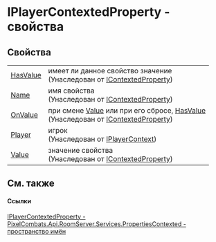 # IPlayerContextedProperty - свойства




## Свойства
<table>
<tr>
<td><a href="f0bec682-7c0b-0a45-4fdd-b8c3a158a494">HasValue</a></td>
<td>имеет ли данное свойство значение<br />(Унаследован от <a href="093277bb-0ee2-5845-4bf7-c396f57e4524">IContextedProperty</a>)</td></tr>
<tr>
<td><a href="85c62ad9-5f6a-4b1e-c944-4d682d2de2c1">Name</a></td>
<td>имя свойства<br />(Унаследован от <a href="093277bb-0ee2-5845-4bf7-c396f57e4524">IContextedProperty</a>)</td></tr>
<tr>
<td><a href="28956704-bde5-187f-c882-d70b3cc52cc0">OnValue</a></td>
<td>при смене <a href="f82ab3cb-4333-9cee-8be6-5a52a406a2c4">Value</a> или при его сбросе, <a href="f0bec682-7c0b-0a45-4fdd-b8c3a158a494">HasValue</a><br />(Унаследован от <a href="093277bb-0ee2-5845-4bf7-c396f57e4524">IContextedProperty</a>)</td></tr>
<tr>
<td><a href="6abdfe86-6da1-4e24-75f1-1be16ffbb7c6">Player</a></td>
<td>игрок<br />(Унаследован от <a href="a8c6f3fa-ac3b-6342-34e8-bdd1baed6b28">IPlayerContext</a>)</td></tr>
<tr>
<td><a href="f82ab3cb-4333-9cee-8be6-5a52a406a2c4">Value</a></td>
<td>значение свойства<br />(Унаследован от <a href="093277bb-0ee2-5845-4bf7-c396f57e4524">IContextedProperty</a>)</td></tr>
</table>

## См. также


#### Ссылки
<a href="10db39eb-700a-debf-cc2f-f8858225ec6d">IPlayerContextedProperty - </a>  
<a href="80301dc4-c99f-1548-9039-ba946ad569bc">PixelCombats.Api.RoomServer.Services.PropertiesContexted - пространство имён</a>  
